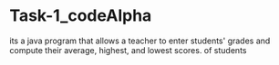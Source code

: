 # Task-1_codeAlpha
its a java program that allows a teacher to enter students' grades and compute their average, highest, and lowest scores. of students
